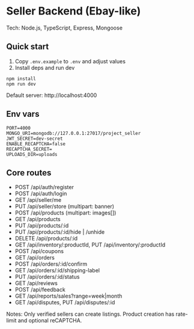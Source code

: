 # Seller Backend (Ebay-like)

Tech: Node.js, TypeScript, Express, Mongoose

## Quick start

1. Copy `.env.example` to `.env` and adjust values
2. Install deps and run dev

```
npm install
npm run dev
```

Default server: http://localhost:4000

## Env vars

```
PORT=4000
MONGO_URI=mongodb://127.0.0.1:27017/project_seller
JWT_SECRET=dev-secret
ENABLE_RECAPTCHA=false
RECAPTCHA_SECRET=
UPLOADS_DIR=uploads
```

## Core routes

- POST /api/auth/register
- POST /api/auth/login
- GET /api/seller/me
- PUT /api/seller/store (multipart: banner)
- POST /api/products (multipart: images[])
- GET /api/products
- PUT /api/products/:id
- PUT /api/products/:id/hide | /unhide
- DELETE /api/products/:id
- GET /api/inventory/:productId, PUT /api/inventory/:productId
- POST /api/coupons
- GET /api/orders
- POST /api/orders/:id/confirm
- GET /api/orders/:id/shipping-label
- PUT /api/orders/:id/status
- GET /api/reviews
- POST /api/feedback
- GET /api/reports/sales?range=week|month
- GET /api/disputes, PUT /api/disputes/:id

Notes: Only verified sellers can create listings. Product creation has rate-limit and optional reCAPTCHA. 